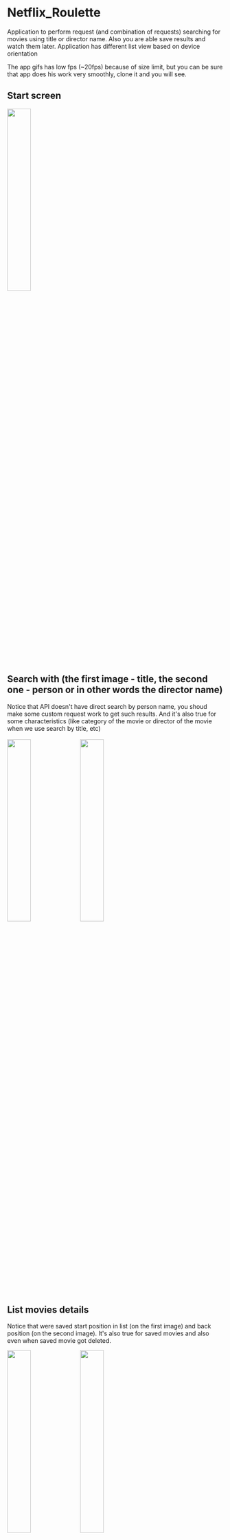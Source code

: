 # Netflix_Roulette
Application to perform request (and combination of requests) searching for movies using title or director name. 
Also you are able save results and watch them later.
Application has different list view based on device orientation

The app gifs has low fps (~20fps) because of size limit, but you can be sure that app does his work very smoothly, clone it and you will see.

## Start screen
<img width="33%" src="https://user-images.githubusercontent.com/30532666/83295760-30bee680-a1f8-11ea-9108-86b2f231d449.gif"/>

## Search with (the first image - title, the second one - person or in other words the director name)
Notice that API doesn't have direct search by person name, you shoud make some custom request work to get such results. And it's also true for some characteristics (like category of the movie or director of the movie when we use search by title, etc) <br/> <br/>
<img width="33%" src="https://user-images.githubusercontent.com/30532666/83284907-0fed9580-a1e6-11ea-9bc1-b8629cb05a0a.gif"/> <img width="33%" src="https://user-images.githubusercontent.com/30532666/83296214-091c4e00-a1f9-11ea-86b1-9e3187aae1dc.gif"/>

## List movies details
Notice that were saved start position in list (on the first image) and back position (on the second image). It's also true for saved movies and also even when saved movie got deleted.

<img width="33%" src="https://user-images.githubusercontent.com/30532666/83297522-674a3080-a1fb-11ea-9cf3-d7bade027bcb.gif"/> <img width="33%" src="https://user-images.githubusercontent.com/30532666/83293060-dc196c80-a1f3-11ea-92a6-dea2c224cbbe.gif"/>

Notice that landscape is also supports by spesial design (black lines it's just a bug of video recording, app doesn't have that stuff) <br/> <br/>
<img width="33%" src="https://user-images.githubusercontent.com/30532666/83293972-349d3980-a1f5-11ea-9d13-0ea05761d494.gif"/> <img width="66%" src="https://user-images.githubusercontent.com/30532666/83294375-e2a8e380-a1f5-11ea-8415-8be068843c78.gif"/>

Details screen is also supports landscape by spesial design. <br/> <br/>
 <img width="66%" src="https://user-images.githubusercontent.com/30532666/83294966-e38e4500-a1f6-11ea-964d-64f4da87a80b.gif"/>

## Save results
<img width="33%" src="https://user-images.githubusercontent.com/30532666/83289747-28fa4480-a1ee-11ea-83c3-8158f1d253fa.gif"/> <img width="33%" src="https://user-images.githubusercontent.com/30532666/83304617-d75eb380-a207-11ea-861d-152723e5e429.gif"/>

## Delete saved results
<img width="33%" src="https://user-images.githubusercontent.com/30532666/83305079-bba7dd00-a208-11ea-98f8-602e005b41ef.gif"/>
